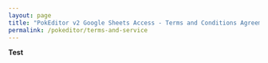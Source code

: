 ```yaml
---
layout: page
title: "PokEditor v2 Google Sheets Access - Terms and Conditions Agreement"
permalink: /pokeditor/terms-and-service
---
```


**Test**